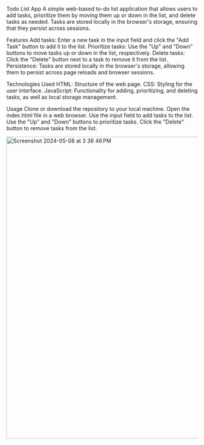 Todo List App
A simple web-based to-do list application that allows users to add tasks, prioritize them by moving them up or down in the list, and delete tasks as needed. Tasks are stored locally in the browser's storage, ensuring that they persist across sessions.

Features
Add tasks: Enter a new task in the input field and click the "Add Task" button to add it to the list.
Prioritize tasks: Use the "Up" and "Down" buttons to move tasks up or down in the list, respectively.
Delete tasks: Click the "Delete" button next to a task to remove it from the list.
Persistence: Tasks are stored locally in the browser's storage, allowing them to persist across page reloads and browser sessions.

Technologies Used
HTML: Structure of the web page.
CSS: Styling for the user interface.
JavaScript: Functionality for adding, prioritizing, and deleting tasks, as well as local storage management.

Usage
Clone or download the repository to your local machine.
Open the index.html file in a web browser.
Use the input field to add tasks to the list.
Use the "Up" and "Down" buttons to prioritize tasks.
Click the "Delete" button to remove tasks from the list.


<img width="793" alt="Screenshot 2024-05-08 at 3 36 46 PM" src="https://github.com/BTheCoderr/simpleToDoList/assets/110173147/c92329eb-1587-4377-8647-b991e2f42fe7">
